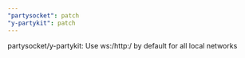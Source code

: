 ```yaml
---
"partysocket": patch
"y-partykit": patch
---
```


partysocket/y-partykit: Use ws:/http:/ by default for all local networks
